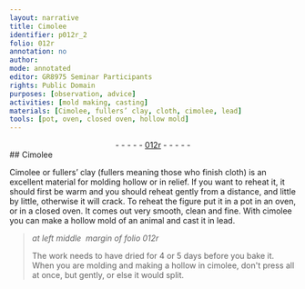 ```yaml
---
layout: narrative
title: Cimolee
identifier: p012r_2
folio: 012r
annotation: no
author:
mode: annotated
editor: GR8975 Seminar Participants
rights: Public Domain
purposes: [observation, advice]
activities: [mold making, casting]
materials: [Cimolee, fullers’ clay, cloth, cimolee, lead]
tools: [pot, oven, closed oven, hollow mold]
---
```


 <div class="folio" align="center">- - - - - <a href="http://gallica.bnf.fr/ark:/12148/btv1b10500001g/f29.image" target="_blank">012r</a> - - - - - </div> 
##  <span class="material">Cimolee</span> 

 
 <span class="activity"></span> <span class="activity"></span>  <span class="material">Cimolee</span> or <span class="material"><span class="profession">fullers</span>’ clay</span> (<span class="profession">fullers</span> meaning those who finish <span class="material">cloth</span>) is an excellent material for molding hollow or in relief. If you want to reheat it, it should first be warm and you should reheat gently from a distance, and little by little, otherwise it will crack. To reheat the figure put it in a <span class="tool">pot</span> in an <span class="tool">oven</span>, or in a <span class="tool">closed oven</span>. It comes out very smooth, clean and fine. With <span class="material">cimolee</span> you can make a <span class="tool">hollow mold</span> of an <span class="animal">animal</span> and cast it in <span class="material">lead</span>.
 
> *at left middle  margin of folio 012r*
> 
>  <span class="activity"></span> The work needs to have dried for <span class="time">4 or 5 days</span> before you bake it. When you are molding and making a hollow in <span class="material">cimolee</span>, don't press all at once, but gently, or else it would split. 
 
